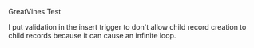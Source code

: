 GreatVines Test

I put validation in the insert trigger to don't allow child record creation to child records because it can cause an infinite loop.

